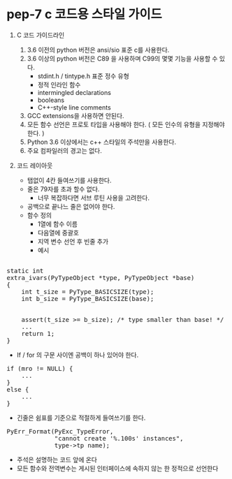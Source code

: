 # pep-7 c 코드용 스타일 가이드

1. C 코드 가이드라인
    1. 3.6 이전의 python 버전은 ansi/sio 표준 c를 사용한다. 
    2. 3.6 이상의 python 버전은 C89 을 사용하며 C99의 몇몇 기능을 사용할 수 있다.
        * stdint.h / tintype.h 표준 정수 유형
        * 정적 인라인 함수
        * intermingled declarations
        * booleans
        * C++-style line comments 
    3. GCC extensions을 사용하면 안된다. 
    4. 모든 함수 선언은 프로토 타입을 사용해야 한다. ( 모든 인수의 유형을 지정해야 한다. )
    5. Python 3.6 이상에서는 c++ 스타일의 주석만을 사용한다. 
    6. 주요 컴파일러의 경고는 없다. 


2. 코드 레이아웃
    * 탭없이 4칸 들여쓰기를 사용한다. 
    * 줄은 79자를 초과 할수 없다. 
        * 너무 복잡하다면 서브 루틴 사용을 고려한다. 
    * 공백으로 끝나느 줄은 없어야 한다. 
    * 함수 정의 
        * 1열에 함수 이름
        * 다음열에 중괄호 
        * 지역 변수 선언 후 빈줄 추가 
        * 예시
<pre>                     
static int
extra_ivars(PyTypeObject *type, PyTypeObject *base)
{
    int t_size = PyType_BASICSIZE(type);
    int b_size = PyType_BASICSIZE(base);


    assert(t_size >= b_size); /* type smaller than base! */
    ...
    return 1;
}
</pre>

* If / for 의 구문 사이엔 공백이 하나 있어야 한다. 
    
<pre>
if (mro != NULL) {
    ...
}
else {
    ...
}
</pre>


* 긴줄은 쉼표를 기준으로 적절하게 들여쓰기를 한다. 


<pre>
PyErr_Format(PyExc_TypeError,
             "cannot create '%.100s' instances",
             type->tp_name);
</pre>


* 주석은 설명하는 코드 앞에 온다
* 모든 함수와 전역변수는 게시된 인터페이스에 속하지 않는 한 정적으로 선언한다
















